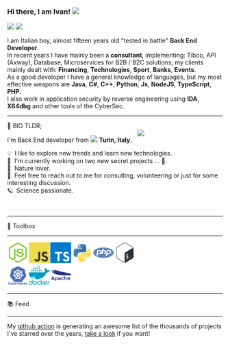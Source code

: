 ### Hi there, I am Ivan! <img src="https://raw.githubusercontent.com/MartinHeinz/MartinHeinz/master/wave.gif" width="30px">

[![](https://img.shields.io/badge/-Twitter-informational?style=for-the-badge&logo=twitter&logoColor=white&color=00aced)](https://twitter.com/ivcaric)
[![](https://img.shields.io/badge/-Linkedin-informational?style=for-the-badge&logo=linkedin&logoColor=white&color=2867B2)](https://www.linkedin.com/in/ivan-roberto-caricato-268904185)

I am Italian boy, almost fifteen years old "tested in battle" __Back End Developer__.<br>
In recent years I have mainly been a __consultant__, implementing: Tibco, API (Axway), Database, Microservices for B2B / B2C solutions; my clients mainly dealt with: __Financing__, __Technologies__, __Sport__, __Banks__, __Events__.<br>
As a good developer I have a general knowledge of languages, but my most effective weapons are  __Java__, __C#__, __C++__, __Python__, __Js__, __NodeJS__, __TypeScript__, __PHP__.<br>
I also work in application security by reverse engineering using __IDA__, __X64dbg__ and other tools of the CyberSec.

---
🚀 BIO TLDR;
<br>
<img align="right" src="https://cdn.jsdelivr.net/gh/Th3Wall/assets-cdn/PersonalGithubReadme/Memoji.png" width="200"/>
<p aligh="left">
 
  I'm Back End developer from <img src="https://cdn.jsdelivr.net/gh/Th3Wall/assets-cdn/PersonalGithubReadme/Italy_Flag_Rounded.svg" width="14px"/> <b>Turin, Italy</b>.</p>
  	
  💡  &nbsp;I like to explore new trends and learn new technologies.\
  🚧 &nbsp;I'm currently working on two new secret projects ... 👀.\
  🌱 &nbsp;Nature lover.\
  💬 &nbsp;Feel free to reach out to me for consulting, volunteering or just for some interesting discussion.\
  🪐 &nbsp;Science passionate.
</p>
<br>

---

🧰 Toolbox

---

<img src="https://raw.githubusercontent.com/devicons/devicon/master/icons/nodejs/nodejs-original.svg" alt="Node.js Logo" width="50" height="50"/><img src="https://raw.githubusercontent.com/devicons/devicon/master/icons/javascript/javascript-original.svg" alt="JavaScript Logo" width="50" height="50"/><img src="https://raw.githubusercontent.com/devicons/devicon/master/icons/typescript/typescript-original.svg" alt="TypeScript Logo" width="50" height="50"/><img src="https://raw.githubusercontent.com/devicons/devicon/master/icons/python/python-original.svg" alt="Python Logo" width="50" height="50"/><img src="https://github.com/devicons/devicon/raw/master/icons/php/php-plain.svg" alt="PHP Logo" width="50" height="50"/><img src="https://github.com/devicons/devicon/raw/master/icons/bash/bash-original.svg" alt="Bash Logo" width="50" height="50"/>
<br />
<img src="https://raw.githubusercontent.com/devicons/devicon/master/icons/kubernetes/kubernetes-plain-wordmark.svg" alt="Kubernetes K8s Logo" width="50" height="50"/><img src="https://raw.githubusercontent.com/devicons/devicon/master/icons/docker/docker-plain-wordmark.svg" alt="Laravel Logo" width="50" height="50"/><img src="https://raw.githubusercontent.com/devicons/devicon/master/icons/apache/apache-plain-wordmark.svg" alt="Apache Logo" width="50" height="50"/>
<br />


---

📚 Feed

---

My [github action](https://github.com/simonecorsi/mawesome) is generating an awesome list of the thousands of projects I've starred over the years, [take a look](https://github.com/simonecorsi/awesome) if you want!
